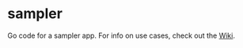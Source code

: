 # sampler

Go code for a sampler app. 
For info on use cases, check out the [Wiki](https://github.com/mathematica-mpr/sampler/wiki).
